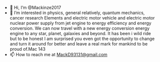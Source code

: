 - 👋 Hi, I’m @Mackinze2017
- 👀 I’m interested in physics, general relatively, quantum mechanics, cancer research
Elements and electric motor vehicle and electric motor nuclear power supply from jet engine
 to energy efficiency and energy conversion. We can now travel with a new energy conversion energy engine to any star, planet, galaxies and beyond. It has been i wild ride but to be honest I am surprised you even got the opportunity to change and turn it around for better and leave a real mark for mankind to be proud of.Mac 143
- 📫 How to reach me at MackD93131@gmail.com 

<!---
Mackinze2017/Mackinze2017 is a ✨ special ✨ repository because its `README.md` (this file) appears on your GitHub profile.
You can click the Preview link to take a look at your changes.
--->
